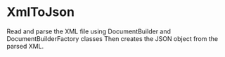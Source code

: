 XmlToJson
=========

Read and parse the XML file using DocumentBuilder and DocumentBuilderFactory classes
Then creates the JSON object from the parsed XML.
